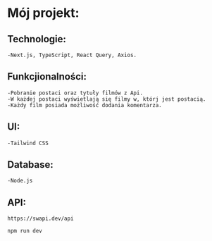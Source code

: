 # Mój projekt:

## Technologie:
	-Next.js, TypeScript, React Query, Axios.
## Funkcjionalności: 
	-Pobranie postaci oraz tytuły filmów z Api.
	-W każdej postaci wyświetlają się filmy w, którj jest postacią.
	-Każdy film posiada możliwość dodania komentarza.
## UI: 
	-Tailwind CSS
## Database: 
	-Node.js
## API:
	https://swapi.dev/api

```bash
npm run dev

```
